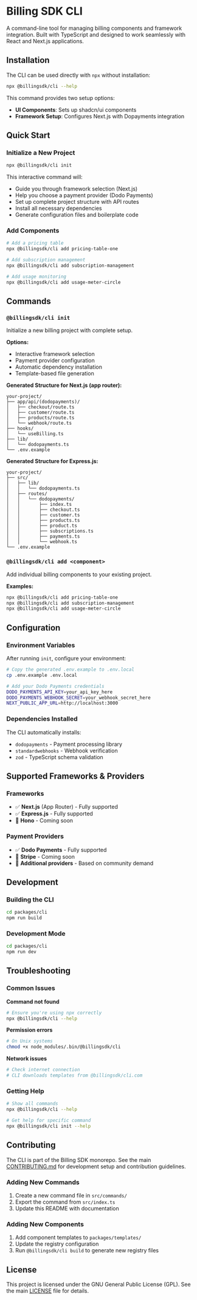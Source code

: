 # Billing SDK CLI

A command-line tool for managing billing components and framework integration. Built with TypeScript and designed to work seamlessly with React and Next.js applications.

## Installation

The CLI can be used directly with `npx` without installation:

```bash
npx @billingsdk/cli --help
```

This command provides two setup options:
- **UI Components**: Sets up shadcn/ui components
- **Framework Setup**: Configures Next.js with Dopayments integration

## Quick Start

### Initialize a New Project

```bash
npx @billingsdk/cli init
```

This interactive command will:
- Guide you through framework selection (Next.js)
- Help you choose a payment provider (Dodo Payments)
- Set up complete project structure with API routes
- Install all necessary dependencies
- Generate configuration files and boilerplate code

### Add Components

```bash
# Add a pricing table
npx @billingsdk/cli add pricing-table-one

# Add subscription management
npx @billingsdk/cli add subscription-management

# Add usage monitoring
npx @billingsdk/cli add usage-meter-circle
```

## Commands

### `@billingsdk/cli init`

Initialize a new billing project with complete setup.

**Options:**
- Interactive framework selection
- Payment provider configuration
- Automatic dependency installation
- Template-based file generation

**Generated Structure for Next.js (app router):**
```
your-project/
├── app/api/(dodopayments)/
│   ├── checkout/route.ts
│   ├── customer/route.ts
│   ├── products/route.ts
│   └── webhook/route.ts
├── hooks/
│   └── useBilling.ts
├── lib/
│   └── dodopayments.ts
└── .env.example
```

**Generated Structure for Express.js:**
```
your-project/
├── src/
│   ├── lib/
│   │   └── dodopayments.ts
│   ├── routes/
│   │   └── dodopayments/
│   │       ├── index.ts
│   │       ├── checkout.ts
│   │       ├── customer.ts
│   │       ├── products.ts
│   │       ├── product.ts
│   │       ├── subscriptions.ts
│   │       ├── payments.ts
│   │       └── webhook.ts
└── .env.example
```

### `@billingsdk/cli add <component>`

Add individual billing components to your existing project.

**Examples:**
```bash
npx @billingsdk/cli add pricing-table-one
npx @billingsdk/cli add subscription-management
npx @billingsdk/cli add usage-meter-circle
```


## Configuration

### Environment Variables

After running `init`, configure your environment:

```bash
# Copy the generated .env.example to .env.local
cp .env.example .env.local

# Add your Dodo Payments credentials
DODO_PAYMENTS_API_KEY=your_api_key_here
DODO_PAYMENTS_WEBHOOK_SECRET=your_webhook_secret_here
NEXT_PUBLIC_APP_URL=http://localhost:3000
```

### Dependencies Installed

The CLI automatically installs:
- `dodopayments` - Payment processing library
- `standardwebhooks` - Webhook verification
- `zod` - TypeScript schema validation

## Supported Frameworks & Providers

### Frameworks
- ✅ **Next.js** (App Router) - Fully supported
- ✅ **Express.js** - Fully supported
- 🚧 **Hono** - Coming soon

### Payment Providers
- ✅ **Dodo Payments** - Fully supported
- 🚧 **Stripe** - Coming soon
- 🚧 **Additional providers** - Based on community demand

## Development

### Building the CLI

```bash
cd packages/cli
npm run build
```

### Development Mode

```bash
cd packages/cli
npm run dev
```

## Troubleshooting

### Common Issues

**Command not found**
```bash
# Ensure you're using npx correctly
npx @billingsdk/cli --help
```

**Permission errors**
```bash
# On Unix systems
chmod +x node_modules/.bin/@billingsdk/cli
```

**Network issues**
```bash
# Check internet connection
# CLI downloads templates from @billingsdk/cli.com
```

### Getting Help

```bash
# Show all commands
npx @billingsdk/cli --help

# Get help for specific command
npx @billingsdk/cli init --help
```

## Contributing

The CLI is part of the Billing SDK monorepo. See the main [CONTRIBUTING.md](../CONTRIBUTING.md) for development setup and contribution guidelines.

### Adding New Commands

1. Create a new command file in `src/commands/`
2. Export the command from `src/index.ts`
3. Update this README with documentation

### Adding New Components

1. Add component templates to `packages/templates/`
2. Update the registry configuration
3. Run `@billingsdk/cli build` to generate new registry files

## License

This project is licensed under the GNU General Public License (GPL). See the main [LICENSE](../LICENSE) file for details.
